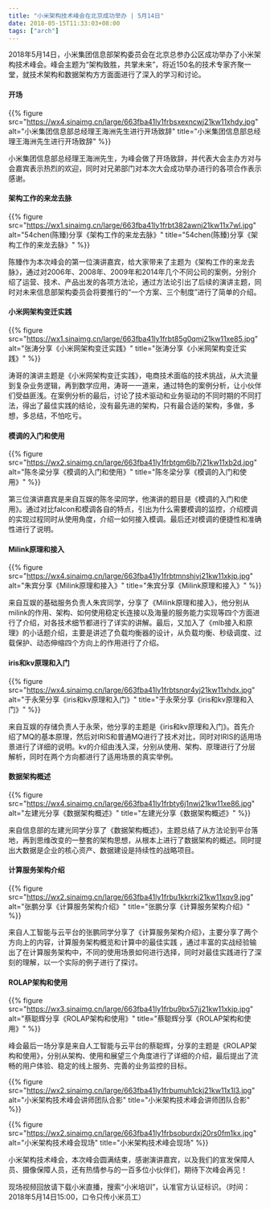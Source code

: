 ```yaml
---
title: "小米架构技术峰会在北京成功举办 | 5月14日"
date: 2018-05-15T11:33:03+08:00
tags: ["arch"]
---
```


2018年5月14日，小米集团信息部架构委员会在北京总参办公区成功举办了小米架构技术峰会。峰会主题为“架构致胜，共掌未来”，将近150名的技术专家齐聚一堂，就技术架构和数据架构方方面面进行了深入的学习和讨论。

#### 开场

{{% figure src="https://wx4.sinaimg.cn/large/663fba41ly1frbsxexncwj21kw11xhdy.jpg" alt="小米集团信息部总经理王海洲先生进行开场致辞" title="小米集团信息部总经理王海洲先生进行开场致辞" %}}

小米集团信息部总经理王海洲先生，为峰会做了开场致辞，并代表大会主办方对与会嘉宾表示热烈的欢迎，同时对兄弟部门对本次大会成功举办进行的各项合作表示感谢。


<!--more-->


#### 架构工作的来龙去脉

{{% figure src="https://wx1.sinaimg.cn/large/663fba41ly1frbt382awnj21kw11x7wl.jpg" alt="54chen(陈臻)分享《架构工作的来龙去脉》" title="54chen(陈臻)分享《架构工作的来龙去脉》" %}}

陈臻作为本次峰会的第一位演讲嘉宾，给大家带来了主题为《架构工作的来龙去脉》，通过对2006年、2008年、2009年和2014年几个不同公司的案例，分别介绍了运营、技术、产品出发的各项方法论，通过方法论引出了后续的演讲主题，同时对未来信息部架构委员会将要推行的“一个方案、三个制度”进行了简单的介绍。

#### 小米网架构变迁实践

{{% figure src="https://wx1.sinaimg.cn/large/663fba41ly1frbt85g0qmj21kw11xe85.jpg" alt="张涛分享《小米网架构变迁实践》" title="张涛分享《小米网架构变迁实践》" %}}

涛哥的演讲主题是《小米网架构变迁实践》，电商技术面临的技术挑战，从大流量到复杂业务逻辑，再到数学应用，涛哥一一道来，通过特色的案例分析，让小伙伴们受益匪浅。在案例分析的最后，讨论了技术驱动和业务驱动的不同时期的不同打法，得出了最佳实践的结论，没有最先进的架构，只有最合适的架构，多做，多想，多总结，不怕吃亏。

#### 模调的入门和使用

{{% figure src="https://wx2.sinaimg.cn/large/663fba41ly1frbtgm6lb7j21kw11xb2d.jpg" alt="陈冬梁分享《模调的入门和使用》" title="陈冬梁分享《模调的入门和使用》" %}}

第三位演讲嘉宾是来自互娱的陈冬梁同学，他演讲的题目是《模调的入门和使用》。通过对比falcon和模调各自的特点，引出为什么需要模调的监控，介绍模调的实现过程同时从使用角度，介绍一如何接入模调。最后还对模调的便捷性和准确性进行了说明。

#### Milink原理和接入

{{% figure src="https://wx4.sinaimg.cn/large/663fba41ly1frbtmnshjvj21kw11xkjp.jpg" alt="朱宾分享《Milink原理和接入》" title="朱宾分享《Milink原理和接入》" %}}

来自互娱的基础服务负责人朱宾同学，分享了《Milink原理和接入》，他分别从milink的作用、架构、如何使用稳定长连接以及海量的服务能力实现等四个方面进行了介绍，对各技术细节都进行了详实的讲解。最后，又加入了《mlb接入和原理》的小话题介绍，主要是讲述了负载均衡器的设计，从负载均衡、秒级调度、过载保护、动态伸缩四个方向上的作用进行了介绍。

#### iris和kv原理和入门

{{% figure src="https://wx4.sinaimg.cn/large/663fba41ly1frbtsnqr4yj21kw11xhdx.jpg" alt="于永荣分享《iris和kv原理和入门》" title="于永荣分享《iris和kv原理和入门》" %}}

来自互娱的存储负责人于永荣，他分享的主题是《iris和kv原理和入门》。首先介绍了MQ的基本原理，然后对IRIS和普通MQ进行了技术对比，同时对IRIS的适用场景进行了详细的说明。kv的介绍由浅入深，分别从使用、架构、原理进行了分层解析，同时在两个方向都进行了适用场景的真实举例。

#### 数据架构概述

{{% figure src="https://wx4.sinaimg.cn/large/663fba41ly1frbty6j1nwj21kw11xe86.jpg" alt="左建光分享《数据架构概述》" title="左建光分享《数据架构概述》" %}}

来自信息部的左建光同学分享了《数据架构概述》，主题总结了从方法论到平台落地，再到思维改变的一整套的架构思想，从根本上进行了数据架构的概述。同时提出大数据是企业的核心资产、数据建设是持续性的战略项目。

#### 计算服务架构介绍

{{% figure src="https://wx2.sinaimg.cn/large/663fba41ly1frbu1kkrrkj21kw11xqv9.jpg" alt="张鹏分享《计算服务架构介绍》" title="张鹏分享《计算服务架构介绍》" %}}

来自人工智能与云平台的张鹏同学分享了《计算服务架构介绍》，主要分享了两个方向上的内容，计算服务架构概览和计算中的最佳实践 ，通过丰富的实战经验输出了在计算服务架构中，不同的使用场景如何进行选择，同时对最佳实践进行了深刻的理解，以一个实际的例子进行了探讨。

#### ROLAP架构和使用

{{% figure src="https://wx3.sinaimg.cn/large/663fba41ly1frbu9bx57jj21kw11xkjp.jpg" alt="蔡聪辉分享《ROLAP架构和使用》" title="蔡聪辉分享《ROLAP架构和使用》" %}}

峰会最后一场分享是来自人工智能与云平台的蔡聪辉，分享的主题是《ROLAP架构和使用》，分别从架构、使用和展望三个角度进行了详细的介绍，最后提出了流畅的用户体验、稳定的线上服务、完善的业务监控的目标。

{{% figure src="https://wx2.sinaimg.cn/large/663fba41ly1frbumuh1ckj21kw11x1l3.jpg" alt="小米架构技术峰会讲师团队合影" title="小米架构技术峰会讲师团队合影" %}}

{{% figure src="https://wx2.sinaimg.cn/large/663fba41ly1frbsoburdxj20rs0fm1kx.jpg" alt="小米架构技术峰会现场" title="小米架构技术峰会现场" %}}

小米架构技术峰会，本次峰会圆满结束，感谢演讲嘉宾，以及我们的宣发保障人员、摄像保障人员，还有热情参与的一百多位小伙伴们，期待下次峰会再见！

现场视频回放请下载小米直播，搜索“小米培训”，认准官方认证标识。（时间：2018年5月14日15:00，口令只传小米员工）



